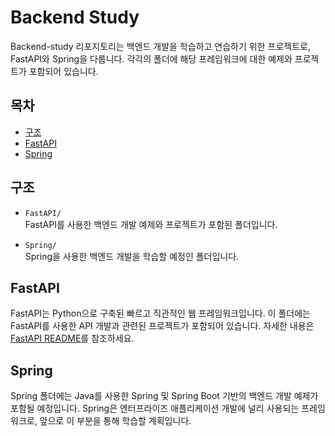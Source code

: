 # Backend Study

Backend-study 리포지토리는 백엔드 개발을 학습하고 연습하기 위한 프로젝트로, FastAPI와 Spring을 다룹니다. 각각의 폴더에 해당 프레임워크에 대한 예제와 프로젝트가 포함되어 있습니다.

## 목차
- [구조](#구조)
- [FastAPI](#fastapi)
- [Spring](#spring)

## 구조
- `FastAPI/`  
  FastAPI를 사용한 백엔드 개발 예제와 프로젝트가 포함된 폴더입니다.

- `Spring/`  
  Spring을 사용한 백엔드 개발을 학습할 예정인 폴더입니다.

## FastAPI
FastAPI는 Python으로 구축된 빠르고 직관적인 웹 프레임워크입니다. 이 폴더에는 FastAPI를 사용한 API 개발과 관련된 프로젝트가 포함되어 있습니다. 자세한 내용은 [FastAPI README](./FastAPI/README.md)를 참조하세요.

## Spring
Spring 폴더에는 Java를 사용한 Spring 및 Spring Boot 기반의 백엔드 개발 예제가 포함될 예정입니다. Spring은 엔터프라이즈 애플리케이션 개발에 널리 사용되는 프레임워크로, 앞으로 이 부분을 통해 학습할 계획입니다.
